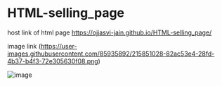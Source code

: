 # HTML-selling_page

host link of html page https://ojjasvi-jain.github.io/HTML-selling_page/ 


image link 
(https://user-images.githubusercontent.com/85935892/215851028-82ac53e4-28fd-4b37-b4f3-72e305630f08.png)


![image](https://user-images.githubusercontent.com/85935892/215851492-82b196b8-4270-4ccf-802f-bda049613df7.png)
